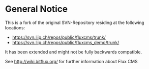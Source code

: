 # General Notice

This is a fork of the original SVN-Repository residing at the following locations:
- https://svn.liip.ch/repos/public/fluxcms/trunk/
- https://svn.liip.ch/repos/public/fluxcms_demo/trunk/

It has been extended and might not be fully backwards compatible.

See http://wiki.bitflux.org/ for further information about Flux CMS
